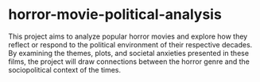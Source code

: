 # horror-movie-political-analysis
This project aims to analyze popular horror movies and explore how they reflect or respond to the political environment of their respective decades. By examining the themes, plots, and societal anxieties presented in these films, the project will draw connections between the horror genre and the sociopolitical context of the times.
